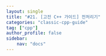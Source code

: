 ```yaml
---
layout: single
title: "#21. [고전 C++ 가이드] 전처리기"
categories: "classic-cpp-guide"
tag: ["cpp"]
author_profile: false
sidebar: 
    nav: "docs"
---
```

